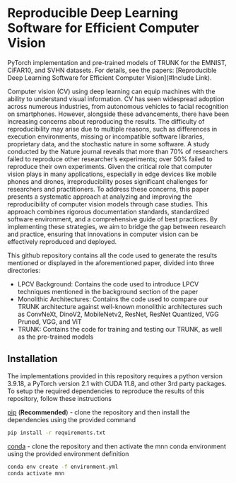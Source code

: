 # Reproducible Deep Learning Software for Efficient Computer Vision 
PyTorch implementation and pre-trained models of TRUNK for the EMNIST, CiFAR10, and SVHN datasets. For details, see the papers: [Reproducible Deep Learning Software for Efficient Computer Vision](#Include Link).

Computer vision (CV) using deep learning can equip machines with the ability to understand visual information. CV has
seen widespread adoption across numerous industries, from autonomous vehicles to facial recognition on smartphones.
However, alongside these advancements, there have been increasing concerns about reproducing the results. The difficulty of
reproducibility may arise due to multiple reasons, such as differences in execution environments, missing or incompatible
software libraries, proprietary data, and the stochastic nature in some software. A study conducted by the Nature journal
reveals that more than 70% of researchers failed to reproduce other researcher’s experiments; over 50% failed to reproduce
their own experiments. Given the critical role that computer vision plays in many applications, especially in edge devices
like mobile phones and drones, irreproducibility poses significant challenges for researchers and practitioners. To address
these concerns, this paper presents a systematic approach at analyzing and improving the reproducibility of computer vision
models through case studies. This approach combines rigorous documentation standards, standardized software environment,
and a comprehensive guide of best practices. By implementing these strategies, we aim to bridge the gap between research
and practice, ensuring that innovations in computer vision can be effectively reproduced and deployed.

This github repository contains all the code used to generate the results mentioned or displayed in the aforementioned paper, divided into three directories:
- LPCV Background: Contains the code used to introduce LPCV techniques mentioned in the background section of the paper
- Monolithic Architectures: Contains the code used to compare our TRUNK architecture against well-known monolithic architectures such as ConvNeXt, DinoV2, MobileNetv2, ResNet, ResNet Quantized, VGG Pruned, VGG, and ViT
- TRUNK: Contains the code for training and testing our TRUNK, as well as the pre-trained models

## Installation
The implementations provided in this repository requires a python version 3.9.18, a PyTorch version 2.1 with CUDA 11.8, and other 3rd party packages. To setup the required dependencies to reproduce the results of this repository, follow these instructions

[pip][2] (**Recommended**) - clone the repository and then install the dependencies using the provided command
```bash
pip install -r requirements.txt
```

[conda][1] - clone the repository and then activate the mnn conda environment using the provided environment definition
```bash
conda env create -f environment.yml
conda activate mnn
```

[1]: https://docs.conda.io/projects/conda/en/latest/user-guide/getting-started.html
[2]: https://pip.pypa.io/en/stable/getting-started/